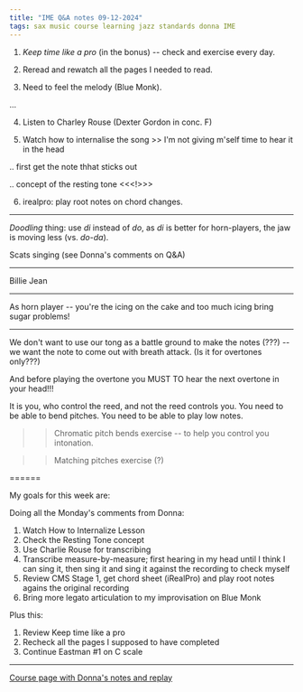 ```yaml
---
title: "IME Q&A notes 09-12-2024"
tags: sax music course learning jazz standards donna IME
---
```



1. *Keep time like a pro* (in the bonus) -- check and exercise every day.

2. Reread and rewatch all the pages I needed to read.

3. Need to feel the melody (Blue Monk).

...

4. Listen to Charley Rouse (Dexter Gordon in conc. F)

5. Watch how to internalise the song >> I'm not giving m'self time to hear it in the head

.. first get the note thhat sticks out

.. concept of the resting tone <<<!>>>

6. irealpro: play root notes on chord changes.

------

*Doodling* thing: use *di* instead of *do*, as *di* is better for horn-players, the jaw is moving less (vs. *do*-*da*).

Scats singing (see Donna's comments on Q&A)

------

Billie Jean

------

As horn player -- you're the icing on the cake and too much icing bring sugar problems!

------

We don't want to use our tong as a battle ground to make the notes (???) -- we want the note to come out with breath attack. (Is it for overtones only???)

And before playing the overtone you MUST TO hear the next overtone in your head!!!

It is you, who control the reed, and not the reed controls you. You need to be able to bend pitches. You need to be able to play low notes.

>> Chromatic pitch bends exercise -- to help you control you intonation.

>> Matching pitches exercise (?)

======

My goals for this week are:

Doing all the Monday's comments from Donna:
1. Watch How to Internalize Lesson
2. Check the Resting Tone concept
3. Use Charlie Rouse for transcribing
4. Transcribe measure-by-measure; first hearing in my head until I think I can sing it, then sing it and sing it against the recording to check myself
5. Review CMS Stage 1, get chord sheet (iRealPro) and play root notes agains the original recording
6. Bring more legato articulation to my improvisation on Blue Monk

Plus this:
1. Review Keep time like a pro
2. Recheck all the pages I supposed to have completed
3. Continue Eastman #1 on C scale

------

[Course page with Donna's notes and replay](https://academy.donnaschwartzmusic.com/courses/improvisation-made-easy-elite-group-coaching-program/lessons/dec-2024-qa-sessions-ime-elite/topic/dec-9-2024-qa-ime-elite/?__s=51ceuveknsql2lzu1348&utm_source=drip&utm_medium=email&utm_campaign=IME+Elite+-+Q%26A+Replay+%28Dec+9%2C+2024%29)
